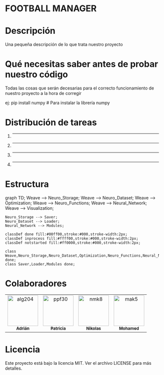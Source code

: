 # FOOTBALL MANAGER





# Descripción
Una pequeña descripción de lo que trata nuestro proyecto


# Qué necesitas saber antes de probar nuestro código
Todas las cosas que serán decesarias para el correcto funcionamiento de nuestro proyecto a la hora de corregir

ej:
pip install numpy # Para instalar la librería numpy


# Distribución de tareas
1. *******
2. *******
3. *******
4. *******

# Estructura
graph TD;
    Weave --> Neuro_Storage;
    Weave --> Neuro_Dataset;
    Weave --> Optimization;
    Weave --> Neuro_Functions;
    Weave --> Neural_Network;
    Weave --> Visualization;
    
    Neuro_Storage --> Saver;
    Neuro_Dataset --> Loader;
    Neural_Network --> Modules;
    
    classDef done fill:#00ff00,stroke:#000,stroke-width:2px;
    classDef inprocess fill:#ffff00,stroke:#000,stroke-width:2px;
    classDef notstarted fill:#ff0000,stroke:#000,stroke-width:2px;
    
    class Weave,Neuro_Storage,Neuro_Dataset,Optimization,Neuro_Functions,Neural_Network,Visualization done;
    class Saver,Loader,Modules done;
# Colaboradores

<!-- readme: collaborators -start -->
<table>
<tr>
    <td align="center">
        <a href="https://github.com/alg204">
            <img src="https://avatars.githubusercontent.com/u/198967558?v=4" width="100;" alt="alg204"/>
            <br />
            <sub><b>Adrián</b></sub>
        </a>
    </td>
    <td align="center">
        <a href="https://https://github.com/ppf30">
            <img src="https://avatars.githubusercontent.com/u/198932016?v=4" width="100;" alt="ppf30"/>
            <br />
            <sub><b>Patricia</b></sub>
        </a>
    </td>
    <td align="center">
        <a href="https://github.com/NikolasKaplan1">
            <img src="https://avatars.githubusercontent.com/u/199594735?v=4" width="100;" alt="nmk8"/>
            <br />
            <sub><b>Nikolas</b></sub>
        </a>
    </td>
    <td align="center">
        <a href="https://github.com/Mohamed-Arahouani">
            <img src="https://avatars.githubusercontent.com/u/199315152?v=4" width="100;" alt="mak5"/>
            <br />
            <sub><b>Mohamed</b></sub>
        </a>
    </td></tr>
</table>


# Licencia

Este proyecto está bajo la licencia MIT. Ver el archivo LICENSE para más detalles.
